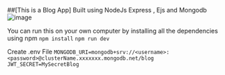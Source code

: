 ##[This is a Blog App]</b>
Built using NodeJs Express , Ejs and Mongodb</b>
![image](https://github.com/user-attachments/assets/21730c4d-23b7-4d94-97a5-3ba4a7b7d8c4)

You can run this on your own computer by installing all the dependencies using npm
`npm install`</b>
`npm run dev`</b>

Create .env File
`MONGODB_URI=mongodb+srv://<username>:<password>@clusterName.xxxxxxx.mongodb.net/blog
JWT_SECRET=MySecretBlog`

